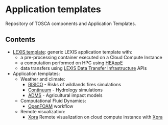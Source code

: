 # Application templates

Repository of TOSCA components and Application Templates.

## Contents
* [LEXIS template](sample/): generic LEXIS application template with:
  * a pre-processing container executed on a Cloud Compute Instance
  * a computation performed on HPC using [HEAppE](https://heappe.eu)
  * data transfers using [LEXIS Data Transfer Infrastructure](https://lexis-project.eu/web/lexis-platform/data-management-layer/) APIs
* Application templates:
  * Weather and climate:
    * [RISICO](weather-climate/applications/risico/) - Risks of wildlands fires simulations
    * [Continuum](weather-climate/applications/continuum/) - Hydrology simulations
    * [ADMS](weather-climate/applications/adms/) - Agricultural impact models
  * Computational Fluid Dynamics:
    * [OpenFOAM](computational-fluid-dynamics/applications/openfoam) workflow
  * Remote visualization:
    * [Xpra](visualization/applications/xpra) Remote visualization on cloud compute instance with [Xpra](https://xpra.org/)
